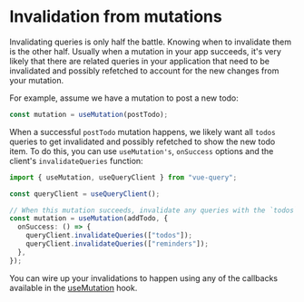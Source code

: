 # Invalidation from mutations

Invalidating queries is only half the battle. Knowing when to invalidate them is the other half.
Usually when a mutation in your app succeeds, it's very likely that there are related queries in your application that need to be invalidated and possibly refetched to account for the new changes from your mutation.

For example, assume we have a mutation to post a new todo:

```ts
const mutation = useMutation(postTodo);
```

When a successful `postTodo` mutation happens, we likely want all `todos` queries to get invalidated and possibly refetched to show the new todo item.
To do this, you can use `useMutation's`, `onSuccess` options and the client's `invalidateQueries` function:

```ts
import { useMutation, useQueryClient } from "vue-query";

const queryClient = useQueryClient();

// When this mutation succeeds, invalidate any queries with the `todos` or `reminders` query key
const mutation = useMutation(addTodo, {
  onSuccess: () => {
    queryClient.invalidateQueries(["todos"]);
    queryClient.invalidateQueries(["reminders"]);
  },
});
```

You can wire up your invalidations to happen using any of the callbacks available in the [useMutation](/guide/mutations.md) hook.
